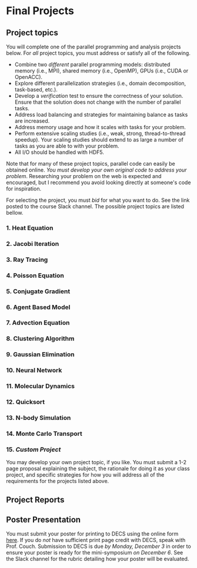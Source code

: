 # Final Projects

## Project topics

You will complete one of the parallel programming and analysis projects below. For _all_ project topics, you must address or satisfy all of the following.

- Combine two _different_ parallel programming models: distributed memory (i.e., MPI), shared memory (i.e., OpenMP), GPUs (i.e., CUDA or OpenACC).
- Explore different parallelization strategies (i.e., domain decomposition, task-based, etc.).
- Develop a _verification_ test to ensure the correctness of your solution. Ensure that the solution does not change with the number of parallel tasks.
- Address load balancing and strategies for maintaining balance as tasks are increased.
- Address memory usage and how it scales with tasks for your problem.
- Perform extensive scaling studies (i.e., weak, strong, thread-to-thread speedup). Your scaling studies should extend to as large a number of tasks as you are able to with your problem.
- All I/O should be handled with HDF5.

Note that for many of these project topics, parallel code can easily be obtained online. _You must develop your own original code to address your problem_. Researching your problem on the web is expected and encouraged, but I recommend you avoid looking directly at someone's code for inspiration.

For selecting the project, you must _bid_ for what you want to do. See the link posted to the course Slack channel. The possible project topics are listed bellow. 

### 1. Heat Equation

### 2. Jacobi Iteration

### 3. Ray Tracing

### 4. Poisson Equation

### 5. Conjugate Gradient

### 6. Agent Based Model

### 7. Advection Equation

### 8. Clustering Algorithm

### 9. Gaussian Elimination

### 10. Neural Network

### 11. Molecular Dynamics

### 12. Quicksort

### 13. N-body Simulation

### 14. Monte Carlo Transport

### 15. _Custom Project_

You may develop your own project topic, if you like. You must submit a 1-2 page proposal explaining the subject, the rationale for doing it as your class project, and specific strategies for how you will address all of the requirements for the projects listed above. 

## Project Reports

## Poster Presentation

You must submit your poster for printing to DECS using the online form [here](https://www.egr.msu.edu/decs/webform/poster-print-request). If you do _not_ have sufficient print page credit with DECS, speak with Prof. Couch. Submission to DECS is due *by Monday, December 3* in order to ensure your poster is ready for the mini-symposium *on December 6*. See the Slack channel for the rubric detailing how your poster will be evaluated.